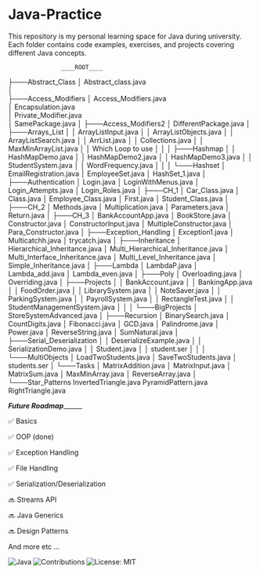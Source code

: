 # Java-Practice

This repository is my personal learning space for Java during university.  
Each folder contains code examples, exercises, and projects covering different Java concepts.


                   ____ROOT____


├───Abstract_Class
│       Abstract_class.java      
│       
├───Access_Modifiers
│       Access_Modifiers.java    
│       Encapsulation.java       
│       Private_Modifier.java    
│       SamePackage.java
│
├───Access_Modifiers2
│       DifferentPackage.java
│
├───Arrays_List
│   │   ArrayListInput.java
│   │   ArrayListObjects.java
│   │   ArrayListSearch.java
│   │   ArrList.java
│   │   Collections.java
│   │   MaxMinArrayList.java
│   │   Which Loop to use
│   │
│   ├───Hashmap
│   │       HashMapDemo.java
│   │       HashMapDemo2.java
│   │       HashMapDemo3.java
│   │       StudentSystem.java
│   │       WordFrequency.java
│   │
│   └───Hashset
│           EmailRegistration.java
│           EmployeeSet.java
│           HashSet_1.java
│
├───Authentication
│       Login.java
│       LoginWithMenus.java
│       Login_Attempts.java
│       Login_Roles.java
│
├───CH_1
│       Car_Class.java
│       Class.java
│       Employee_Class.java
│       First.java
│       Student_Class.java
│
├───CH_2
│       Methods.java
│       Multiplication.java
│       Parameters.java
│       Return.java
│
├───CH_3
│       BankAccountApp.java
│       BookStore.java
│       Constructor.java
│       ConstructorInput.java
│       MultipleConstructor.java
│       Para_Constructor.java
│
├───Exception_Handling
│       Exception1.java
│       Multicatchh.java
│       trycatch.java
│
├───Inheritance
│       Hierarchical_Inheritance.java
│       Multi_Hierarchical_Inheritance.java
│       Multi_Interface_Inheritance.java
│       Multi_Level_Inheritance.java
│       Simple_Inheritance.java
│
├───Lambda
│       LambdaP.java
│       Lambda_add.java
│       Lambda_even.java
│
├───Poly
│       Overloading.java
│       Overriding.java
│
├───Projects
│   │   BankAccount.java
│   │   BankingApp.java
│   │   FoodOrder.java
│   │   LibrarySystem.java
│   │   NoteSaver.java
│   │   ParkingSystem.java
│   │   PayrollSystem.java
│   │   RectangleTest.java
│   │   StudentManagementSystem.java
│   │
│   └───BigProjects
│           StoreSystemAdvanced.java
│
├───Recursion
│       BinarySearch.java
│       CountDigits.java
│       Fibonacci.java
│       GCD.java
│       Palindrome.java
│       Power.java
│       ReverseString.java
│       SumNatural.java
│
├───Serial_Deserialization
│   │   DeserializeExample.java
│   │   SerializationDemo.java
│   │   Student.java
│   │   student.ser
│   │
│   └───MultiObjects
│           LoadTwoStudents.java
│           SaveTwoStudents.java
│           students.ser
│
└───Tasks
    │   MatrixAddition.java
    │   MatrixInput.java
    │   MatrixSum.java
    │   MaxMinArray.java
    │   ReverseArray.java
    │
    └───Star_Patterns
            InvertedTriangle.java
            PyramidPattern.java
            RightTriangle.java


    

_____________Future Roadmap___________________

✅ Basics 

✅ OOP (done)

✅ Exception Handling

✅ File Handling

✅ Serialization/Deserialization

🔜 Streams API

🔜 Java Generics

🔜 Design Patterns

And more etc ...



![Java](https://img.shields.io/badge/Java-8%2B-blue)
![Contributions](https://img.shields.io/badge/Contributions-Welcome-brightgreen)
![License: MIT](https://img.shields.io/badge/License-MIT-yellow.svg)
